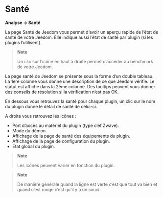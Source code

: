 # Santé
**Analyse → Santé**

La page Santé de Jeedom vous permet d’avoir un aperçu rapide de l’état de santé de votre Jeedom.
Elle indique aussi l’état de santé par plugin (si les plugins l’utilisent).

> **Note**
>
> Un clic sur l’icône en haut à droite permet d’accéder au benchmark de votre Jeedom.

La page santé de Jeedom se présente sous la forme d’un double tableau.
La 1ère colonne vous donne une description de ce que Jeedom vérifie. Le statut est affiché dans la 2ème colonne.
Des tooltips peuvent vous donner des conseils de résolution si la vérification n’est pas OK.

En dessous vous retrouvez la santé pour chaque plugin, un clic sur le nom du plugin donne le détail de santé de celui-ci.

A droite vous retrouvez les icônes :

-   Port d’accès au matériel du plugin (type clef Zwave).
-   Mode du démon.
-   Affichage de la page de santé des équipements du plugin.
-   Affichage de la page de configuration du plugin.
-   Etat global du plugin.

> **Note**
>
> Les icônes peuvent varier en fonction du plugin.

> **Note**
>
> De manière générale quand la ligne est verte c’est que tout va bien et quand c’est rouge c’est qu’il y a un souci.
